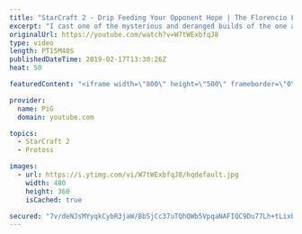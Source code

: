 ```yaml
---
title: "StarCraft 2 - Drip Feeding Your Opponent Hope | The Florencio Files #47"
excerpt: "I cast one of the mysterious and deranged builds of the one and only Florencio, the dude that invented the proxy nexus recall rush  Florencios Twitch: https://www.twitch.tv/flol2encio Florencios Youtube: https://www.youtube.com/channel/UCPVDzgavABEYvzf6ABjgSVA Florencios Twitter: https://twitter.com/craft_dank"
originalUrl: https://youtube.com/watch?v=W7tWExbfqJ8
type: video
length: PT15M40S
publishedDateTime: 2019-02-17T13:30:26Z
heat: 50

featuredContent: "<iframe width=\"800\" height=\"500\" frameborder=\"0\" src=\"https://www.youtube.com/embed/W7tWExbfqJ8\" allow=\"accelerometer; autoplay; encrypted-media; gyroscope; picture-in-picture\" allowfullscreen></iframe>"

provider:
  name: PiG
  domain: youtube.com

topics:
  - StarCraft 2
  - Protoss

images:
  - url: https://i.ytimg.com/vi/W7tWExbfqJ8/hqdefault.jpg
    width: 480
    height: 360
    isCached: true

secured: "7v/deNJsMYyqkCybR3jaW/BbSjCc37uTQhQWb5VpqaNAFIQC9Du77Lh+tLixb5bTYkc5tlZQl1NwPSGvTIxolNYb47QCQjLaxQKbkZmJotmVKn/CPRv/6R8MV45lu094cKaWcot4RoGcycR3AVPHP9DHzj0e+lDQj/uwVSvlrY6z6KN8hcCbtwsCeLnOhZtEDDmoPXQsOprrFVqUzAa8w6EfV1Qtq74uGTT7PYDYqiLbUojjMLvkJAJ/aafARjxxgs4MewacnaJQvGMuad+CFmafbaW26C7v/JkIwi2VDGQkJ0Pusb8T3q09yp8VxjaEEMz38KYYp934Iis0P2o+7G2Pec7XD30/PaYQ5Bp0T6JRVo9ZXKYGKg5UKdqMch3SaWgEvWo+tyT1akm3j9RRLQIOtYT2Z5TFv/bIKo0xw/k=;yMqbyWCdJsa/xOptZUWDqg=="
---
```


